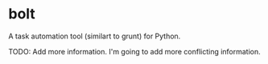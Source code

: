 # bolt
A task automation tool (similart to grunt) for Python.

TODO: Add more information.
I'm going to add more conflicting information.
